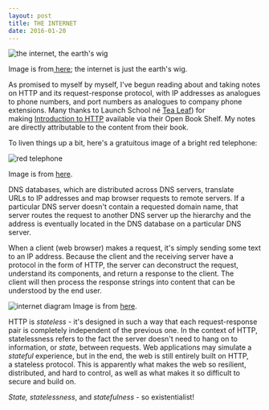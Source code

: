 ```yaml
---
layout: post
title: THE INTERNET
date: 2016-01-20
---
```


![the internet, the earth's wig]({{site.github.url}}/images/2016-01/the-internet.png)

<span class="caption">Image is from<a href="http://webmastersolusindo.com/wp-content/uploads/2014/12/internet.png"> here</a>; the internet is just the earth's wig.</span>

As promised to myself by myself, I've begun reading about and taking notes on HTTP and its request-response protocol, with IP addresses as analogues to phone numbers, and port numbers as analogues to company phone extensions. Many thanks to Launch School né [Tea Leaf](http://gotealeaf.com)) for making <ins><a href="https://launchschool.com/books/http">Introduction to HTTP</a></ins> available via their Open Book Shelf. My notes are directly attributable to the content from their book.

To liven things up a bit, here's a gratuitous image of a bright red telephone:

![red telephone]({{site.github.url}}/images/2016-01/red_telephone.jpg)

<span class="caption">Image is from <a href="https://www.flickr.com/photos/curtisperry/322049960">here</a>.</span>

DNS databases, which are distributed across DNS servers, translate URLs to IP addresses and map browser requests to remote servers. If a particular DNS server doesn't contain a requested domain name, that server routes the request to another DNS server up the hierarchy and the address is eventually located in the DNS database on a particular DNS server.

When a client (web browser) makes a request, it's simply sending some text to an IP address. Because the client and the receiving server have a protocol in the form of HTTP, the server can deconstruct the request, understand its components, and return a response to the client. The client will then process the response strings into content that can be understood by the end user.

![internet diagram]({{site.github.url}}/images/2016-01/internet_tea_leaf.png)
<span class="caption">Image is from <a href="https://launchschool.com/books/http">here</a>.</span>

HTTP is *stateless* - it's designed in such a way that each request-response pair is completely independent of the previous one. In the context of HTTP, statelessness refers to the fact the server doesn't need to hang on to information, or *state*, between requests. Web applications may simulate a *stateful* experience, but in the end, the web is still entirely built on HTTP, a stateless protocol. This is apparently what makes the web so resilient, distributed, and hard to control, as well as what makes it so difficult to secure and build on.

*State, statelessness*, and *statefulness* - so existentialist!
